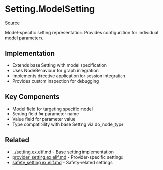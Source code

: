 # Setting.ModelSetting
[Source](/github/ai/genai_all/genai_core/lib/vnext_genai/nodes/setting/model_setting.ex)

Model-specific setting representation. Provides configuration for individual model parameters.

## Implementation
- Extends base Setting with model specification
- Uses NodeBehaviour for graph integration
- Implements directive application for session integration
- Provides custom inspection for debugging

## Key Components
- Model field for targeting specific model
- Setting field for parameter name
- Value field for parameter value
- Type compatibility with base Setting via do_node_type

## Related
- [../setting.ex.elif.md](../setting.ex.elif.md) - Base setting implementation
- [provider_setting.ex.elif.md](provider_setting.ex.elif.md) - Provider-specific settings
- [safety_setting.ex.elif.md](safety_setting.ex.elif.md) - Safety-related settings